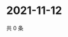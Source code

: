 # 2021-11-12

共 0 条

<!-- BEGIN WEIBO -->
<!-- 最后更新时间 Fri Nov 12 2021 08:49:52 GMT+0800 (China Standard Time) -->

<!-- END WEIBO -->
